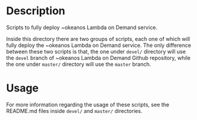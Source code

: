 # Description
Scripts to fully deploy ~okeanos Lambda on Demand service.

Inside this directory there are two groups of scripts, each one of which will
fully deploy the ~okeanos Lambda on Demand service. The only difference between
these two scripts is that, the one under `devel/` directory will use the `devel`
branch of ~okeanos Lambda on Demand Github repository, while the one under
`master/` directory will use the `master` branch.


# Usage
For more information regarding the usage of these scripts, see the README.md
files inside `devel/` and `master/` directories.
